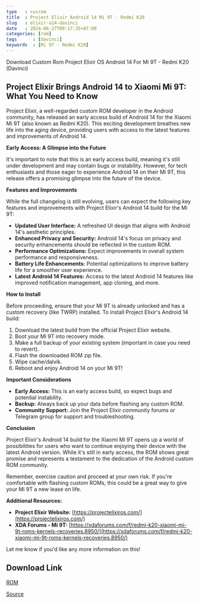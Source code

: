 ```yaml
---
type   : cusrom
title  : Project Elixir Android 14 Mi 9T - Redmi K20
slug   : elixir-a14-davinci
date   : 2024-06-27T09:17:35+07:00
categories: [rom]
tags      : [davinci]
keywords  : [Mi 9T - Redmi K20]
---
```


Download Custom Rom Project Elixir OS Android 14 For Mi 9T - Redmi K20 (Davinci)

## Project Elixir Brings Android 14 to Xiaomi Mi 9T: What You Need to Know

Project Elixir, a well-regarded custom ROM developer in the Android community, has released an early access build of Android 14 for the Xiaomi Mi 9T (also known as Redmi K20). This exciting development breathes new life into the aging device, providing users with access to the latest features and improvements of Android 14.

**Early Access: A Glimpse into the Future**

It's important to note that this is an early access build, meaning it's still under development and may contain bugs or instability. However, for tech enthusiasts and those eager to experience Android 14 on their Mi 9T, this release offers a promising glimpse into the future of the device.

**Features and Improvements**

While the full changelog is still evolving, users can expect the following key features and improvements with Project Elixir's Android 14 build for the Mi 9T:

* **Updated User Interface:** A refreshed UI design that aligns with Android 14's aesthetic principles.
* **Enhanced Privacy and Security:** Android 14's focus on privacy and security enhancements should be reflected in the custom ROM.
* **Performance Optimizations:** Expect improvements in overall system performance and responsiveness.
* **Battery Life Enhancements:** Potential optimizations to improve battery life for a smoother user experience.
* **Latest Android 14 Features:** Access to the latest Android 14 features like improved notification management, app cloning, and more.

**How to Install**

Before proceeding, ensure that your Mi 9T is already unlocked and has a custom recovery (like TWRP) installed.  To install Project Elixir's Android 14 build:

1. Download the latest build from the official Project Elixir website.
2. Boot your Mi 9T into recovery mode.
3. Make a full backup of your existing system (important in case you need to revert).
4. Flash the downloaded ROM zip file.
5. Wipe cache/dalvik.
6. Reboot and enjoy Android 14 on your Mi 9T!

**Important Considerations**

* **Early Access:** This is an early access build, so expect bugs and potential instability.
* **Backup:** Always back up your data before flashing any custom ROM.
* **Community Support:** Join the Project Elixir community forums or Telegram group for support and troubleshooting.

**Conclusion**

Project Elixir's Android 14 build for the Xiaomi Mi 9T opens up a world of possibilities for users who want to continue enjoying their device with the latest Android version. While it's still in early access, the ROM shows great promise and represents a testament to the dedication of the Android custom ROM community. 

Remember, exercise caution and proceed at your own risk. If you're comfortable with flashing custom ROMs, this could be a great way to give your Mi 9T a new lease on life. 

**Additional Resources:**

* **Project Elixir Website:** [https://projectelixiros.com/](https://projectelixiros.com/)
* **XDA Forums - Mi 9T:** [https://xdaforums.com/f/redmi-k20-xiaomi-mi-9t-roms-kernels-recoveries.8950/](https://xdaforums.com/f/redmi-k20-xiaomi-mi-9t-roms-kernels-recoveries.8950/)

Let me know if you'd like any more information on this!

## Download Link
[ROM](https://www.pling.com/p/1960749/)

[Source](https://projectelixiros.com/device/davinci)
